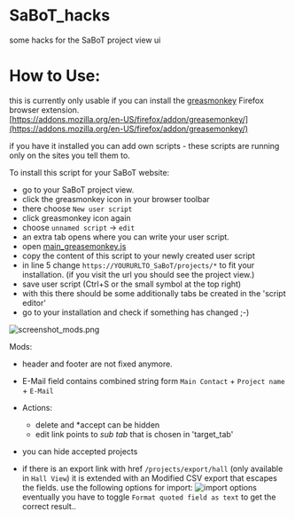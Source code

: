 <!--lint disable list-item-indent-->
<!--lint disable list-item-bullet-indent-->

# SaBoT_hacks
some hacks for the SaBoT project view ui

# How to Use:

this is currently only usable if you can install the [greasmonkey](https://www.greasespot.net/) Firefox browser extension.  
[https://addons.mozilla.org/en-US/firefox/addon/greasemonkey/](https://addons.mozilla.org/en-US/firefox/addon/greasemonkey/)

if you have it installed you can add own scripts -
these scripts are running only on the sites you tell them to.

To install this script for your SaBoT website:
- go to your SaBoT project view.
- click the greasmonkey icon in your browser toolbar
- there choose `New user script`
- click greasmonkey icon again
- choose `unnamed script` → `edit`
- an extra tab opens where you can write your user script.
- open [main_greasemonkey.js](main_greasemonkey.js)
- copy the content of this script to your newly created user script
- in line 5 change `https://YOURURLTO_SaBoT/projects/*` to fit your installation.
    (if you visit the url you should see the project view.)
- save user script (Ctrl+S or the small symbol at the top right)
- with this there should be some additionally tabs be created in the 'script editor'
- go to your installation and check if something has changed ;-)

![screenshot_mods.png](screenshot_mods.png)

Mods:
- header and footer are not fixed anymore.
- E-Mail field contains combined string form `Main Contact` + `Project name` + `E-Mail`
- Actions:
    - delete and \*accept can be hidden
    - edit link points to *sub tab* that is chosen in 'target_tab'
- you can hide accepted projects

- if there is an export link with href `/projects/export/hall` (only available in `Hall View`)
    it is extended with an Modified CSV export that escapes the fields.
    use the following options for import:
    ![import options](screenshot_LibreOffice_CSV_import_option.png)
    eventually you have to toggle `Format quoted field as text` to get the correct result..
